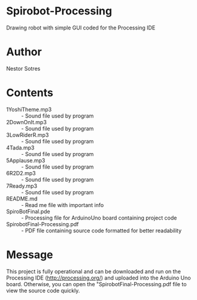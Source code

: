 Spirobot-Processing
===================

Drawing robot with simple GUI coded for the Processing IDE

Author
======

Nestor Sotres

Contents
========

<dl>
<dt>1YoshiTheme.mp3</dt>
<dd>- Sound file used by program </dd>
<dt>2DownOnIt.mp3</dt>
<dd>- Sound file used by program </dd>
<dt>3LowRiderR.mp3</dt>
<dd>- Sound file used by program </dd>
<dt>4Tada.mp3</dt>
<dd>- Sound file used by program </dd>
<dt>5Applause.mp3</dt>
<dd>- Sound file used by program </dd>
<dt>6R2D2.mp3</dt>
<dd>- Sound file used by program </dd>
<dt>7Ready.mp3</dt>
<dd>- Sound file used by program </dd>
<dt>README.md</dt>
<dd>- Read me file with important info</dd>
<dt>SpiroBotFinal.pde</dt>
<dd>- Processing file for ArduinoUno board containing project code</dd>
<dt>SpirobotFinal-Processing.pdf</dt>
<dd>- PDF file containing source code formatted for better readability</dd>
</dl>

Message
=======

This project is fully operational and can be downloaded and run on the Processing IDE (http://processing.org/) and uploaded into the Arduino Uno board. Otherwise, you can open the "SpirobotFinal-Processing.pdf file to view the source code quickly.
